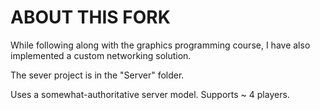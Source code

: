 # ABOUT THIS FORK
While following along with the graphics programming course, I have also implemented a custom networking solution.

The sever project is in the "Server" folder.

Uses a somewhat-authoritative server model. Supports ~ 4 players.
